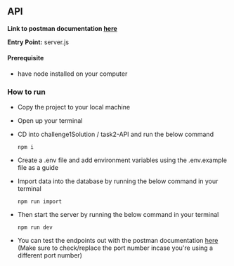 ## API
**Link to postman documentation [here](https://documenter.getpostman.com/view/22751768/2s935rK31H)**

**Entry Point:** server.js

#### Prerequisite
* have node installed on your computer
### How to run
* Copy the project to your local machine
* Open up your terminal
 * CD into challenge1Solution / task2-API and run the below command

    ```
    npm i
    ``` 
* Create a .env file and add environment variables using the .env.example file as a guide
* Import data into the database by running the below command in your terminal
     ```
    npm run import
    ``` 
* Then start the server by running the below command in your terminal
    ```
    npm run dev
    ``` 
* You can test the endpoints out with the postman documentation [here](https://documenter.getpostman.com/view/22751768/2s935rK31H)
(Make sure to  check/replace the port number incase you're using a different port number)
